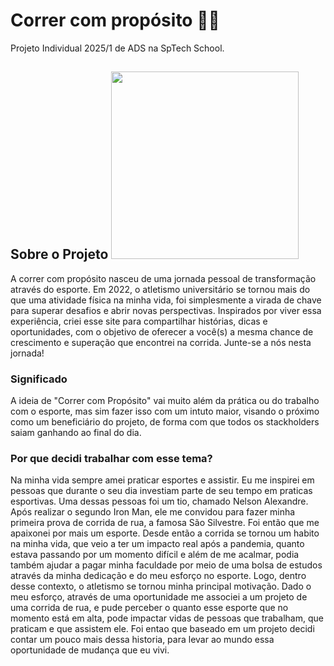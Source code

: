 # Correr com propósito 🏃🏅
Projeto Individual 2025/1 de ADS na SpTech School.

## Sobre o Projeto  <img src="https://cdn-icons-png.freepik.com/256/17238/17238308.png?ga=GA1.1.1785035831.1746652459&semt=ais_hybrid.png" width="300">

A correr com propósito nasceu de uma jornada pessoal de transformação através do esporte. Em 2022, o atletismo universitário se tornou mais do que uma atividade física na minha vida, foi simplesmente a virada de chave para superar desafios e abrir novas perspectivas. Inspirados por viver essa experiência, criei esse site para compartilhar histórias, dicas e oportunidades, com o objetivo de oferecer a você(s) a mesma chance de crescimento e superação que encontrei na corrida. Junte-se a nós nesta jornada!

### Significado 
A ideia de "Correr com Propósito" vai muito além da prática ou do trabalho com o esporte, mas sim fazer isso com um intuto maior, visando o próximo como um beneficiário do projeto, de forma com que todos os stackholders saiam ganhando ao final do dia.

### Por que decidi trabalhar com esse tema?
Na minha vida sempre amei praticar esportes e assistir. Eu me inspirei em pessoas que durante o seu dia investiam parte de seu tempo em praticas esportivas. Uma dessas pessoas foi um tio, chamado Nelson Alexandre. Após realizar o segundo Iron Man, ele me convidou para fazer minha primeira prova de corrida de rua, a famosa São Silvestre. Foi então que me apaixonei por mais um esporte. Desde então a corrida se tornou um habito na minha vida, que veio a ter um impacto real após a pandemia, quanto estava passando por um momento difícil e além de me acalmar, podia também ajudar a pagar minha faculdade por meio de uma bolsa de estudos através da minha dedicação e do meu esforço no esporte.
Logo, dentro desse contexto, o atletismo se tornou minha principal motivação. 
Dado o meu esforço, através de uma oportunidade me associei a um projeto de uma corrida de rua, e pude perceber o quanto esse esporte que no momento está em alta, pode impactar vidas de pessoas que trabalham, que praticam e que assistem ele. Foi entao que baseado em um projeto decidi contar um pouco mais dessa historia, para levar ao mundo essa oportunidade de mudança que eu vivi.

